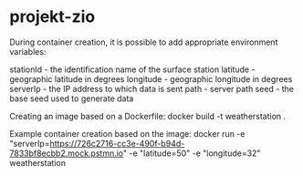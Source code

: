 # projekt-zio

During container creation, it is possible to add appropriate environment variables:

stationId - the identification name of the surface station
latitude - geographic latitude in degrees
longitude - geographic longitude in degrees
serverIp - the IP address to which data is sent
path - server path
seed - the base seed used to generate data

Creating an image based on a Dockerfile:
    docker build -t weatherstation .

Example container creation based on the image:
    docker run -e "serverIp=https://726c2716-cc3e-490f-b94d-7833bf8ecbb2.mock.pstmn.io" -e "latitude=50" -e "longitude=32" weatherstation
